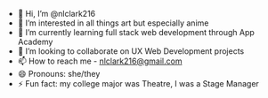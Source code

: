 - 👋 Hi, I’m @nlclark216
- 👀 I’m interested in all things art but especially anime
- 🌱 I’m currently learning full stack web development through App Academy
- 💞️ I’m looking to collaborate on UX Web Development projects
- 📫 How to reach me - nlclark216@gmail.com
- 😄 Pronouns: she/they
- ⚡ Fun fact: my college major was Theatre, I was a Stage Manager

<!---
nlclark216/nlclark216 is a ✨ special ✨ repository because its `README.md` (this file) appears on your GitHub profile.
You can click the Preview link to take a look at your changes.
--->
